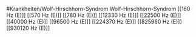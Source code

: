 #Krankheiten/Wolf-Hirschhorn-Syndrom
Wolf-Hirschhorn-Syndrom
[[160 Hz (E)]]
[[570 Hz (E)]]
[[780 Hz (E)]]
[[12330 Hz (E)]]
[[22500 Hz (E)]]
[[40000 Hz (E)]]
[[96500 Hz (E)]]
[[224370 Hz (E)]]
[[825960 Hz (E)]]
[[930120 Hz (E)]]